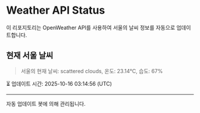 
# Weather API Status

이 리포지토리는 OpenWeather API를 사용하여 서울의 날씨 정보를 자동으로 업데이트합니다.

## 현재 서울 날씨
> 서울의 현재 날씨: scattered clouds, 온도: 23.14°C, 습도: 67%

⏳ 업데이트 시간: 2025-10-16 03:14:56 (UTC)

---
자동 업데이트 봇에 의해 관리됩니다.
